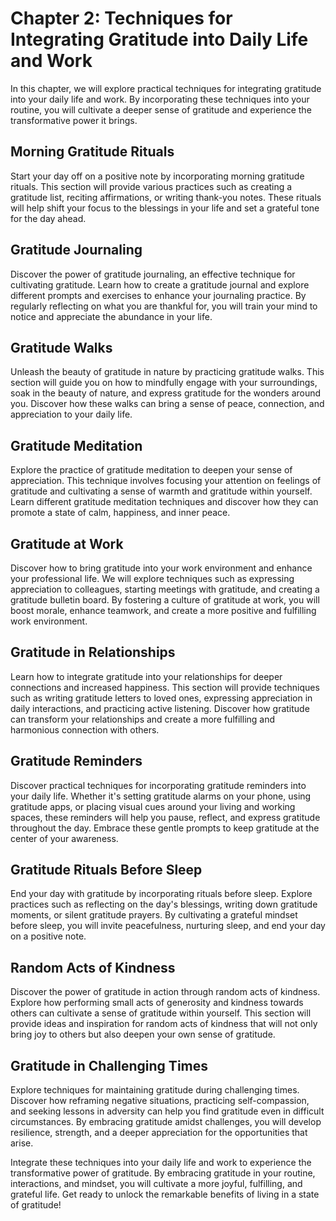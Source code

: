 Chapter 2: Techniques for Integrating Gratitude into Daily Life and Work
========================================================================

In this chapter, we will explore practical techniques for integrating gratitude into your daily life and work. By incorporating these techniques into your routine, you will cultivate a deeper sense of gratitude and experience the transformative power it brings.

**Morning Gratitude Rituals**
-----------------------------

Start your day off on a positive note by incorporating morning gratitude rituals. This section will provide various practices such as creating a gratitude list, reciting affirmations, or writing thank-you notes. These rituals will help shift your focus to the blessings in your life and set a grateful tone for the day ahead.

**Gratitude Journaling**
------------------------

Discover the power of gratitude journaling, an effective technique for cultivating gratitude. Learn how to create a gratitude journal and explore different prompts and exercises to enhance your journaling practice. By regularly reflecting on what you are thankful for, you will train your mind to notice and appreciate the abundance in your life.

**Gratitude Walks**
-------------------

Unleash the beauty of gratitude in nature by practicing gratitude walks. This section will guide you on how to mindfully engage with your surroundings, soak in the beauty of nature, and express gratitude for the wonders around you. Discover how these walks can bring a sense of peace, connection, and appreciation to your daily life.

**Gratitude Meditation**
------------------------

Explore the practice of gratitude meditation to deepen your sense of appreciation. This technique involves focusing your attention on feelings of gratitude and cultivating a sense of warmth and gratitude within yourself. Learn different gratitude meditation techniques and discover how they can promote a state of calm, happiness, and inner peace.

**Gratitude at Work**
---------------------

Discover how to bring gratitude into your work environment and enhance your professional life. We will explore techniques such as expressing appreciation to colleagues, starting meetings with gratitude, and creating a gratitude bulletin board. By fostering a culture of gratitude at work, you will boost morale, enhance teamwork, and create a more positive and fulfilling work environment.

**Gratitude in Relationships**
------------------------------

Learn how to integrate gratitude into your relationships for deeper connections and increased happiness. This section will provide techniques such as writing gratitude letters to loved ones, expressing appreciation in daily interactions, and practicing active listening. Discover how gratitude can transform your relationships and create a more fulfilling and harmonious connection with others.

**Gratitude Reminders**
-----------------------

Discover practical techniques for incorporating gratitude reminders into your daily life. Whether it's setting gratitude alarms on your phone, using gratitude apps, or placing visual cues around your living and working spaces, these reminders will help you pause, reflect, and express gratitude throughout the day. Embrace these gentle prompts to keep gratitude at the center of your awareness.

**Gratitude Rituals Before Sleep**
----------------------------------

End your day with gratitude by incorporating rituals before sleep. Explore practices such as reflecting on the day's blessings, writing down gratitude moments, or silent gratitude prayers. By cultivating a grateful mindset before sleep, you will invite peacefulness, nurturing sleep, and end your day on a positive note.

**Random Acts of Kindness**
---------------------------

Discover the power of gratitude in action through random acts of kindness. Explore how performing small acts of generosity and kindness towards others can cultivate a sense of gratitude within yourself. This section will provide ideas and inspiration for random acts of kindness that will not only bring joy to others but also deepen your own sense of gratitude.

**Gratitude in Challenging Times**
----------------------------------

Explore techniques for maintaining gratitude during challenging times. Discover how reframing negative situations, practicing self-compassion, and seeking lessons in adversity can help you find gratitude even in difficult circumstances. By embracing gratitude amidst challenges, you will develop resilience, strength, and a deeper appreciation for the opportunities that arise.

Integrate these techniques into your daily life and work to experience the transformative power of gratitude. By embracing gratitude in your routine, interactions, and mindset, you will cultivate a more joyful, fulfilling, and grateful life. Get ready to unlock the remarkable benefits of living in a state of gratitude!
